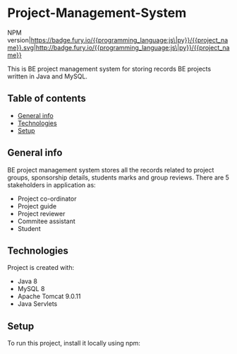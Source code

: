 # Project-Management-System
NPM version|https://badge.fury.io/{{programming_language:js\|py}}/{{project_name}}.svg|http://badge.fury.io/{{programming_language:js\|py}}/{{project_name}}

This is BE project management system for storing records BE projects written in Java and MySQL. 

## Table of contents

* [General info](#general-info)
* [Technologies](#technologies)
* [Setup](#setup)

## General info
BE project management system stores all the records related to project groups, sponsorship details, students marks and group reviews. There are 5 stakeholders in application as:
* Project co-ordinator
* Project guide
* Project reviewer
* Commitee assistant
* Student

## Technologies
Project is created with:
* Java 8
* MySQL 8
* Apache Tomcat 9.0.11
* Java Servlets

## Setup
To run this project, install it locally using npm:
